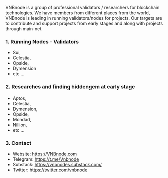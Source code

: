 VNBnode is a group of professional validators / researchers for blockchain technologies.
We have members from different places from the world, VNBnode is leading in running validators/nodes for projects.
Our targets are to contribute and support projects from early stages and along with projects through main-net.
### 1. Running Nodes - Validators
* Sui,
* Celestia,
* Opside,
* Dymension
* etc ...
### 2. Researches and finding hiddengem at early stage
* Aptos,
* Celestia,
* Dymension,
* Opside,
* Mondad,
* Nillion,
* etc ...
### 3. Contact
* Website: https://VNBnode.com
* Telegram: https://t.me/Vnbnode
* Substack: https://vnbnodes.substack.com/
* Twitter: https://twitter.com/vnbnode

